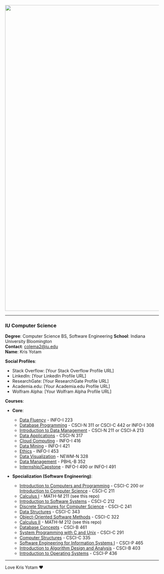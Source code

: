 <img src="https://github.com/user-attachments/assets/1f11c3b5-dfd6-45ea-b799-f03cba85012f" width="1000">

---

### IU Computer Science 

**Degree**: Computer Science BS, Software Engineering
**School**: Indiana University Bloomington  
**Contact**: colema2@iu.edu  
**Name**: Kris Yotam  

**Social Profiles**:
- Stack Overflow: [Your Stack Overflow Profile URL]
- LinkedIn: [Your LinkedIn Profile URL]
- ResearchGate: [Your ResearchGate Profile URL]
- Academia.edu: [Your Academia.edu Profile URL]
- Wolfram Alpha: [Your Wolfram Alpha Profile URL]

**Courses**:
- **Core**:
  - [Data Fluency](https://github.com/user-attachments/assets/data-fluency) - INFO-I 223
  - [Database Programming](https://github.com/user-attachments/assets/database-programming) - CSCI-N 311 or CSCI-C 442 or INFO-I 308
  - [Introduction to Data Management](https://github.com/user-attachments/assets/introduction-to-data-management) - CSCI-N 211 or CSCI-A 213
  - [Data Applications](https://github.com/user-attachments/assets/data-applications) - CSCI-N 317
  - [Cloud Computing](https://github.com/user-attachments/assets/cloud-computing) - INFO-I 416
  - [Data Mining](https://github.com/user-attachments/assets/data-mining) - INFO-I 421
  - [Ethics](https://github.com/user-attachments/assets/ethics) - INFO-I 453
  - [Data Visualization](https://github.com/user-attachments/assets/data-visualization) - NEWM-N 328
  - [Data Management](https://github.com/user-attachments/assets/data-management) - PBHL-B 352
  - [Internship/Capstone](https://github.com/user-attachments/assets/internship-capstone) - INFO-I 490 or INFO-I 491

- **Specialization (Software Engineering)**:
  - [Introduction to Computers and Programming](https://github.com/user-attachments/assets/introduction-to-computers-and-programming) - CSCI-C 200 or [Introduction to Computer Science](https://github.com/user-attachments/assets/introduction-to-computer-science) - CSCI-C 211
  - [Calculus I](https://github.com/laelyotam/IUmathematics) - MATH-M 211 (see this repo)
  - [Introduction to Software Systems](https://github.com/user-attachments/assets/introduction-to-software-systems) - CSCI-C 212
  - [Discrete Structures for Computer Science](https://github.com/user-attachments/assets/discrete-structures-for-computer-science) - CSCI-C 241
  - [Data Structures](https://github.com/user-attachments/assets/data-structures) - CSCI-C 343
  - [Object-Oriented Software Methods](https://github.com/user-attachments/assets/object-oriented-software-methods) - CSCI-C 322
  - [Calculus II](https://github.com/laelyotam/IUmathematics) - MATH-M 212 (see this repo)
  - [Database Concepts](https://github.com/user-attachments/assets/database-concepts) - CSCI-B 461
  - [System Programming with C and Unix](https://github.com/user-attachments/assets/system-programming-with-c-and-unix) - CSCI-C 291
  - [Computer Structures](https://github.com/user-attachments/assets/computer-structures) - CSCI-C 335
  - [Software Engineering for Information Systems I](https://github.com/user-attachments/assets/software-engineering-for-information-systems-i) - CSCI-P 465
  - [Introduction to Algorithm Design and Analysis](https://github.com/user-attachments/assets/introduction-to-algorithm-design-and-analysis) - CSCI-B 403
  - [Introduction to Operating Systems](https://github.com/user-attachments/assets/introduction-to-operating-systems) - CSCI-P 436

---

Love Kris Yotam ❤️ 
